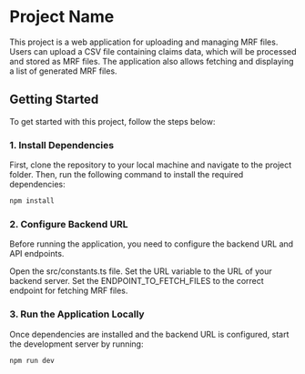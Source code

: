 # Project Name

This project is a web application for uploading and managing MRF files. Users can upload a CSV file containing claims data, which will be processed and stored as MRF files. The application also allows fetching and displaying a list of generated MRF files.

## Getting Started

To get started with this project, follow the steps below:

### 1. Install Dependencies

First, clone the repository to your local machine and navigate to the project folder. Then, run the following command to install the required dependencies:

```bash
npm install
```

### 2. Configure Backend URL
Before running the application, you need to configure the backend URL and API endpoints.

Open the src/constants.ts file.
Set the URL variable to the URL of your backend server.
Set the ENDPOINT_TO_FETCH_FILES to the correct endpoint for fetching MRF files.

### 3. Run the Application Locally
Once dependencies are installed and the backend URL is configured, start the development server by running:

```bash
npm run dev
```